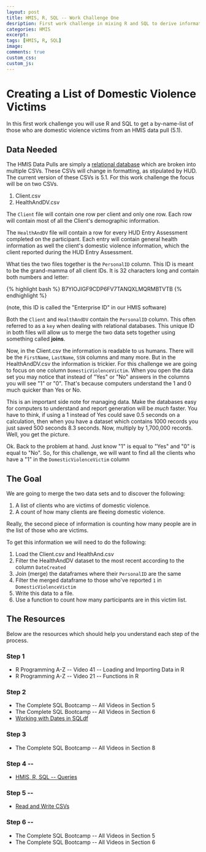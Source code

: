 ```yaml
---
layout: post
title: HMIS, R, SQL -- Work Challenge One
desription: First work challenge in mixing R and SQL to derive information from HMIS data.
categories: HMIS
excerpt:
tags: [HMIS, R, SQL]
image:
comments: true
custom_css: 
custom_js: 
---
```

# Creating a List of Domestic Violence Victims
In this first work challenge you will use R and SQL to get a by-name-list of those who are domestic violence victims from an HMIS data pull (5.1).

## Data Needed
The HMIS Data Pulls are simply a [relational database](https://en.wikipedia.org/wiki/Relational_database) which are broken into multiple CSVs.  These CSVs will change in formatting, as stipulated by HUD.  The current version of these CSVs is 5.1.  For this work challenge the focus will be on two CSVs.

1. Client.csv
2. HealthAndDV.csv

The `Client` file will contain one row per client and only one row.  Each row will contain most of all the Client's demographic information.

The `HealthAndDV` file will contain a row for every HUD Entry Assessment completed on the participant.  Each entry will contain general health information as well the client's domestic violence information, which the client reported during the HUD Entry Assessment.

What ties the two files together is the `PersonalID` column.  This ID is meant to be the grand-mamma of all client IDs.  It is 32 characters long and contain both numbers and letter:

{% highlight bash %}
B7YIOJIGF9CDP6FV7TANQXLMQRMBTVTB
{% endhighlight %}

(note, this ID is called the "Enterprise ID" in our HMIS software)

Both the `Client` and `HealthAndDV` contain the `PersonalID` column.  This often referred to as a `key` when dealing with relational databases. This unique ID in both files will allow us to merge the two data sets together using something called **joins**.

Now, in the Client.csv the information is readable to us humans.  There will be the `FirstName`, `LastName`, `SSN` columns and many more.  But in the HealthAndDV.csv the information is trickier.  For this challenge we are going to focus on one column `DomesticViolenceVictim`. When you open the data set you may notice that instead of "Yes" or "No" answers in the columns you will see "1" or "0".  That's because computers understand the 1 and 0 much quicker than Yes or No.  

This is an important side note for managing data.  Make the databases easy for computers to understand and report generation will be _much_ faster.  You have to think, if using a 1 instead of Yes could save 0.5 seconds on a calculation, then when you have a dataset which contains 1000 records you just saved 500 seconds 8.3 seconds.  Now, multiply by 1,700,000 records.  Well, you get the picture.

Ok.  Back to the problem at hand.  Just know "1" is equal to "Yes" and "0" is equal to "No".  So, for this challenge, we will want to find all the clients who have a "1" in the `DomesticViolenceVictim` column


## The Goal
We are going to merge the two data sets and to discover the following:

1. A list of clients who are victims of domestic violence.
2. A count of how many clients are fleeing domestic violence.

Really, the second piece of information is counting how many people are in the list of those who are victims.  

To get this information we will need to do the following:

1. Load the Client.csv and HealthAnd.csv
2. Filter the HealthAndDV dataset to the most recent according to the column `DateCreated`
3. Join (merge) the dataframes where their `PersonalID` are the same
4. Filter the merged dataframe to those who've reported `1` in `DomesticViolenceVictim`
5. Write this data to a file.
6. Use a function to count how many participants are in this victim list.

## The Resources
Below are the resources which should help you understand each step of the process.

### Step 1
* R Programming A-Z -- Video 41 -- Loading and Importing Data in R
* R Programming A-Z -- Video 21 -- Functions in R

### Step 2
* The Complete SQL Bootcamp -- All Videos in Section 5
* The Complete SQL Bootcamp -- All Videos in Section 6
* [Working with Dates in SQLdf](https://ladvien.com/sqldf-dates/)

### Step 3
* The Complete SQL Bootcamp -- All Videos in Section 8

### Step 4 --
* [HMIS, R, SQL -- Queries](https://ladvien.com/hmis/hmis-r-sql-query/)

### Step 5 -- 
* [Read and Write CSVs](https://ladvien.com/hmis-sql-r-read-write-csv/)

### Step 6 --
* The Complete SQL Bootcamp -- All Videos in Section 5
* The Complete SQL Bootcamp -- All Videos in Section 6